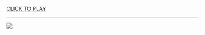 
<a href="https://premium76.site?title=flip_master_game_unblocked&ref=13M">CLICK TO PLAY</a></h3>
<hr>

<a href="https://premium76.site?title=flip_master_game_unblocked&ref=13M"><img src="https://clearcache.store/games.png"></a>



